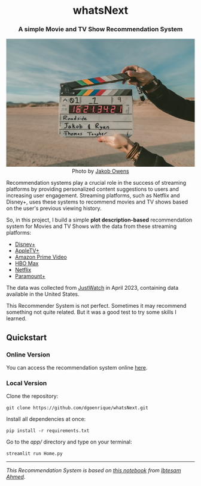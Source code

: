 
<h1 align="center"> whatsNext </h1>
<h3 align="center"> A simple Movie and TV Show Recommendation System</h3>

<section align="center">
    <a href="https://unsplash.com/@jakobowens1">
        <img src="app/img/clap.jpg" alt="Clapperboard"/>
    </a>
    <div>
        Photo by <a href="https://unsplash.com/@jakobowens1">Jakob Owens</a>
    </div>
</section>

Recommendation systems play a crucial role in the success of streaming platforms
by providing personalized content suggestions to users and increasing user engagement.
Streaming platforms, such as Netflix and Disney+, uses these systems to recommend movies 
and TV shows based on the user's previous viewing history. 

So, in this project, I build a simple **plot description-based** recommendation system 
for Movies and TV Shows with the data from these streaming platforms:

* [Disney+](https://www.disneyplus.com/)
* [AppleTV+](https://www.apple.com/apple-tv-plus/)
* [Amazon Prime Video](https://www.primevideo.com/)
* [HBO Max](https://www.hbomax.com/)
* [Netflix](https://www.netflix.com/)
* [Paramount+](https://www.paramountplus.com/)

The data was collected from [JustWatch](https://www.justwatch.com/us) in April 2023, 
containing data available in the United States.

This Recommender System is not perfect. Sometimes it may recommend something not quite related.
But it was a good test to try some skills I learned.

## Quickstart

### Online Version

You can access the recommendation system online [here](https://whatsnext.streamlit.app/).

### Local Version

Clone the repository:

```
git clone https://github.com/dgoenrique/whatsNext.git
```

Install all dependencies at once:

```
pip install -r requirements.txt
```

Go to the *app/* directory and type on your terminal:


```
streamlit run Home.py
```

---
*This Recommendation System is based on [this notebook](https://www.kaggle.com/code/ibtesama/getting-started-with-a-movie-recommendation-system)
from [Ibtesam Ahmed](https://www.kaggle.com/ibtesama)*.

